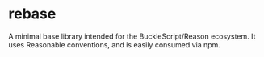# rebase
A minimal base library intended for the BuckleScript/Reason ecosystem. It uses Reasonable conventions, and is easily consumed via npm. 
